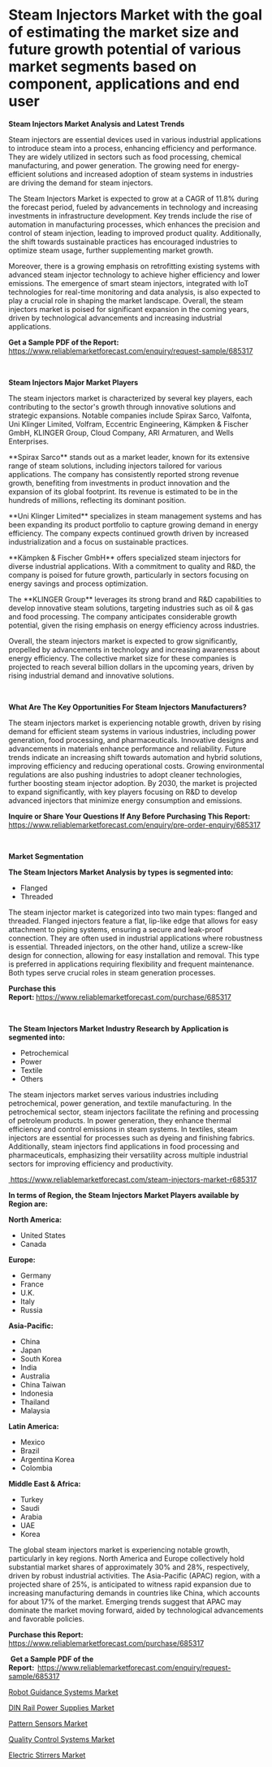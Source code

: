 <p><h1>Steam Injectors Market with the goal of estimating the market size and future growth potential of various market segments based on component, applications and end user</h1></p><p><strong>Steam Injectors Market Analysis and Latest Trends</strong></p>
<p><p>Steam injectors are essential devices used in various industrial applications to introduce steam into a process, enhancing efficiency and performance. They are widely utilized in sectors such as food processing, chemical manufacturing, and power generation. The growing need for energy-efficient solutions and increased adoption of steam systems in industries are driving the demand for steam injectors.</p><p>The Steam Injectors Market is expected to grow at a CAGR of 11.8% during the forecast period, fueled by advancements in technology and increasing investments in infrastructure development. Key trends include the rise of automation in manufacturing processes, which enhances the precision and control of steam injection, leading to improved product quality. Additionally, the shift towards sustainable practices has encouraged industries to optimize steam usage, further supplementing market growth.</p><p>Moreover, there is a growing emphasis on retrofitting existing systems with advanced steam injector technology to achieve higher efficiency and lower emissions. The emergence of smart steam injectors, integrated with IoT technologies for real-time monitoring and data analysis, is also expected to play a crucial role in shaping the market landscape. Overall, the steam injectors market is poised for significant expansion in the coming years, driven by technological advancements and increasing industrial applications.</p></p>
<p><strong>Get a Sample PDF of the Report:&nbsp;</strong> <a href="https://www.reliablemarketforecast.com/enquiry/request-sample/685317?utm_campaign=1167&utm_medium=2&utm_source=Github&utm_content=ia&utm_term=10042025&utm_id=steam-injectors">https://www.reliablemarketforecast.com/enquiry/request-sample/685317</a></p>
<p>&nbsp;</p>
<p><strong>Steam Injectors Major Market Players</strong></p>
<p><p>The steam injectors market is characterized by several key players, each contributing to the sector's growth through innovative solutions and strategic expansions. Notable companies include Spirax Sarco, Valfonta, Uni Klinger Limited, Volfram, Eccentric Engineering, Kämpken & Fischer GmbH, KLINGER Group, Cloud Company, ARI Armaturen, and Wells Enterprises.</p><p>**Spirax Sarco** stands out as a market leader, known for its extensive range of steam solutions, including injectors tailored for various applications. The company has consistently reported strong revenue growth, benefiting from investments in product innovation and the expansion of its global footprint. Its revenue is estimated to be in the hundreds of millions, reflecting its dominant position.</p><p>**Uni Klinger Limited** specializes in steam management systems and has been expanding its product portfolio to capture growing demand in energy efficiency. The company expects continued growth driven by increased industrialization and a focus on sustainable practices.</p><p>**Kämpken & Fischer GmbH** offers specialized steam injectors for diverse industrial applications. With a commitment to quality and R&D, the company is poised for future growth, particularly in sectors focusing on energy savings and process optimization.</p><p>The **KLINGER Group** leverages its strong brand and R&D capabilities to develop innovative steam solutions, targeting industries such as oil & gas and food processing. The company anticipates considerable growth potential, given the rising emphasis on energy efficiency across industries.</p><p>Overall, the steam injectors market is expected to grow significantly, propelled by advancements in technology and increasing awareness about energy efficiency. The collective market size for these companies is projected to reach several billion dollars in the upcoming years, driven by rising industrial demand and innovative solutions.</p></p>
<p>&nbsp;</p>
<p><strong>What Are The Key Opportunities For Steam Injectors Manufacturers?</strong></p>
<p><p>The steam injectors market is experiencing notable growth, driven by rising demand for efficient steam systems in various industries, including power generation, food processing, and pharmaceuticals. Innovative designs and advancements in materials enhance performance and reliability. Future trends indicate an increasing shift towards automation and hybrid solutions, improving efficiency and reducing operational costs. Growing environmental regulations are also pushing industries to adopt cleaner technologies, further boosting steam injector adoption. By 2030, the market is projected to expand significantly, with key players focusing on R&D to develop advanced injectors that minimize energy consumption and emissions.</p></p>
<p><strong>Inquire or Share Your Questions If Any Before Purchasing This Report:</strong> <a href="https://www.reliablemarketforecast.com/enquiry/pre-order-enquiry/685317?utm_campaign=1167&utm_medium=2&utm_source=Github&utm_content=ia&utm_term=10042025&utm_id=steam-injectors">https://www.reliablemarketforecast.com/enquiry/pre-order-enquiry/685317</a></p>
<p>&nbsp;</p>
<p><strong>Market Segmentation</strong></p>
<p><strong>The Steam Injectors Market Analysis by types is segmented into:</strong></p>
<p><ul><li>Flanged</li><li>Threaded</li></ul></p>
<p><p>The steam injector market is categorized into two main types: flanged and threaded. Flanged injectors feature a flat, lip-like edge that allows for easy attachment to piping systems, ensuring a secure and leak-proof connection. They are often used in industrial applications where robustness is essential. Threaded injectors, on the other hand, utilize a screw-like design for connection, allowing for easy installation and removal. This type is preferred in applications requiring flexibility and frequent maintenance. Both types serve crucial roles in steam generation processes.</p></p>
<p><strong>Purchase this Report:&nbsp;</strong><a href="https://www.reliablemarketforecast.com/purchase/685317?utm_campaign=1167&utm_medium=2&utm_source=Github&utm_content=ia&utm_term=10042025&utm_id=steam-injectors">https://www.reliablemarketforecast.com/purchase/685317</a></p>
<p>&nbsp;</p>
<p><strong>The Steam Injectors Market Industry Research by Application is segmented into:</strong></p>
<p><ul><li>Petrochemical</li><li>Power</li><li>Textile</li><li>Others</li></ul></p>
<p><p>The steam injectors market serves various industries including petrochemical, power generation, and textile manufacturing. In the petrochemical sector, steam injectors facilitate the refining and processing of petroleum products. In power generation, they enhance thermal efficiency and control emissions in steam systems. In textiles, steam injectors are essential for processes such as dyeing and finishing fabrics. Additionally, steam injectors find applications in food processing and pharmaceuticals, emphasizing their versatility across multiple industrial sectors for improving efficiency and productivity.</p></p>
<p><a href="https://www.reliablemarketforecast.com/steam-injectors-market-r685317?utm_campaign=1167&utm_medium=2&utm_source=Github&utm_content=ia&utm_term=10042025&utm_id=steam-injectors">&nbsp;https://www.reliablemarketforecast.com/steam-injectors-market-r685317</a></p>
<p><strong>In terms of Region, the Steam Injectors Market Players available by Region are:</strong></p>
<p>
    <p> <strong> North America: </strong>
        <ul>
            <li>United States</li>
            <li>Canada</li>
        </ul>
        </p> 
    <p> <strong> Europe: </strong>
        <ul>
            <li>Germany</li>
            <li>France</li>
            <li>U.K.</li>
            <li>Italy</li>
            <li>Russia</li>
        </ul>
        </p> 
    <p> <strong> Asia-Pacific: </strong>
        <ul>
            <li>China</li>
            <li>Japan</li>
            <li>South Korea</li>
            <li>India</li>
            <li>Australia</li>
            <li>China Taiwan</li>
            <li>Indonesia</li>
            <li>Thailand</li>
            <li>Malaysia</li>
        </ul>
        </p> 
    <p> <strong> Latin America: </strong>
        <ul>
            <li>Mexico</li>
            <li>Brazil</li>
            <li>Argentina Korea</li>
            <li>Colombia</li>
        </ul>
        </p> 
    <p> <strong> Middle East & Africa: </strong>
        <ul>
            <li>Turkey</li>
            <li>Saudi</li>
            <li>Arabia</li>
            <li>UAE</li>
            <li>Korea</li>
        </ul>
    </p>
    </p>
<p><p>The global steam injectors market is experiencing notable growth, particularly in key regions. North America and Europe collectively hold substantial market shares of approximately 30% and 28%, respectively, driven by robust industrial activities. The Asia-Pacific (APAC) region, with a projected share of 25%, is anticipated to witness rapid expansion due to increasing manufacturing demands in countries like China, which accounts for about 17% of the market. Emerging trends suggest that APAC may dominate the market moving forward, aided by technological advancements and favorable policies.</p></p>
<p><strong>Purchase this Report: </strong><a href="https://www.reliablemarketforecast.com/purchase/685317?utm_campaign=1167&utm_medium=2&utm_source=Github&utm_content=ia&utm_term=10042025&utm_id=steam-injectors">https://www.reliablemarketforecast.com/purchase/685317</a></p>
<p>&nbsp;<strong>Get a Sample PDF of the Report:&nbsp;&nbsp;</strong><a href="https://www.reliablemarketforecast.com/enquiry/request-sample/685317?utm_campaign=1167&utm_medium=2&utm_source=Github&utm_content=ia&utm_term=10042025&utm_id=steam-injectors">https://www.reliablemarketforecast.com/enquiry/request-sample/685317</a></p>
<p><strong></strong></p>
<p><p><a href="https://github.com/wynonachirei9/Market-Research-Report-List-1/blob/main/robot-guidance-systems-market.md?utm_campaign=1167&utm_medium=2&utm_source=Github&utm_content=ia&utm_term=10042025&utm_id=steam-injectors">Robot Guidance Systems Market</a></p><p><a href="https://github.com/ugurgyuri/Market-Research-Report-List-1/blob/main/din-rail-power-supplies-market.md?utm_campaign=1167&utm_medium=2&utm_source=Github&utm_content=ia&utm_term=10042025&utm_id=steam-injectors">DIN Rail Power Supplies Market</a></p><p><a href="https://github.com/nacrehuipie/Market-Research-Report-List-1/blob/main/pattern-sensors-market.md?utm_campaign=1167&utm_medium=2&utm_source=Github&utm_content=ia&utm_term=10042025&utm_id=steam-injectors">Pattern Sensors Market</a></p><p><a href="https://github.com/merkinedry7b/Market-Research-Report-List-1/blob/main/quality-control-systems-market.md?utm_campaign=1167&utm_medium=2&utm_source=Github&utm_content=ia&utm_term=10042025&utm_id=steam-injectors">Quality Control Systems Market</a></p><p><a href="https://github.com/miottaredlin79/Market-Research-Report-List-1/blob/main/electric-stirrers-market.md?utm_campaign=1167&utm_medium=2&utm_source=Github&utm_content=ia&utm_term=10042025&utm_id=steam-injectors">Electric Stirrers Market</a></p></p>